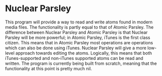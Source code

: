 # Nuclear Parsley
This program will provide a way to read and write atoms found in modern media files. The functionality is partly equal to that of Atomic Parsley. The difference between Nuclear Parsley and Atomic Parsley is that Nuclear Parsley will be more powerful; in Atomic Parsley, iTunes is the first class citizen. This means that in Atomic Parsley most operations are operations which can also be done using iTunes. Nuclear Parsley will give a more low-level approach towards editing the atoms. Logically, this means that both iTunes-supported and non-iTunes supported atoms can be read and written.
The program is currently being built from scratch, meaning that the functionality at this point is pretty much nil.